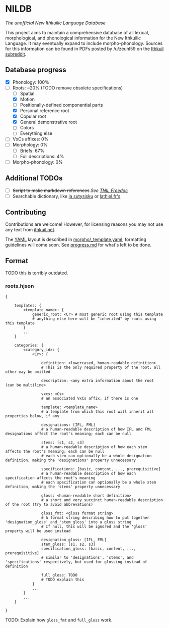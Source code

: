 # NILDB

_The unofficial New Ithkuilic Language Database_

This project aims to maintain a comprehensive database of all lexical, morphological, and phonological information for the New Ithkuilic Language. It may eventually expand to include morpho-phonology. Sources for this information can be found in PDFs posted by /u/zeuhl59 on the [Ithkuil subreddit](https://reddit.com/r/Ithkuil).

## Database progress

* [x] Phonology: 100%
* [ ] Roots: ~20% (TODO remove obsolete specifications)
    - [ ] Spatial
    - [x] Motion
    - [ ] Positionally-defined componential parts
    - [x] Personal reference root
    - [x] Copular root
    - [x] General demonstrative root
    - [ ] Colors
    - [ ] Everything else
* [ ] VxCs affixes: 0%
* [ ] Morphology: 0%
    - [ ] Briefs: 67%
    - [ ] Full descriptions: 4%
* [ ] Morpho-phonology: 0%

## Additional TODOs

* [ ] ~~Script to make markdown references~~ _See [TNIL Freedoc](https://github.com/HactarCE/tnil-freedoc/)_
* [ ] Searchable dictionary, like [la sutysisku](https://la-lojban.github.io/sutysisku/en/) or [lathiel.fr's](http://www.laethiel.fr/ithkuil/dico.php)

## Contributing

Contributions are welcome! However, for licensing reasons you may not use any
text from [ithkuil.net](http://ithkuil.net).

The [YAML](https://yaml.org/) layout is described in
[morpho/_template.yaml](morpho/_template.yaml); formatting guidelines will come
soon. See [progress.md](progress.md) for what's left to be done.

## Format

TODO this is terribly outdated.

### roots.hjson

```hjson
{

    templates: {
        <template_name>: {
            generic_root: <Cr> # most generic root using this template
            # anything else here will be "inherited" by roots using this template
        }
        ...
    }

    categories: {
        <category_id>: {
            <Cr>: {

                definition: <lowercased, human-readable definition>
                # This is the only required property of the root; all other may be omitted

                description: <any extra information about the root (can be multiline>

                vxcs: <Cs>
                # an associated VxCs affix, if there is one

                template: <template_name>
                # a template from which this root will inherit all properties below, if any

                designations: [IFL, FML]
                # a human-readable description of how IFL and FML designations affect the root's meaning; each can be null

                stems: [s1, s2, s3]
                # a human-readable description of how each stem affects the root's meaning; each can be null
                # each stem can optionally be a whole designation definition, making the 'designations' property unnecessary
                
                specifications: [basic, content, ..., prerequisitive]
                # a human-readable description of how each specification affects the root's meaning
                # each specification can optionally be a whole stem definition, making the 'stems' property unnecessary

                gloss: <human-readable short definition>
                # a short and very succinct human-readable description of the root (try to avoid abbrevations)

                gloss_fmt: <gloss format string>
                # A format string describing how to put together 'designation_gloss' and 'stem_gloss' into a gloss string
                # If null, this will be ignored and the 'gloss' property will be used instead

                designation_gloss: [IFL, FML]
                stem_gloss: [s1, s2, s3]
                specification_gloss: [basic, content, ..., prerequisitive]
                # similar to 'designations', 'stems', and 'specifications' respectively, but used for glossing instead of definition

                full_gloss: TODO
                # TODO explain this
            }
            ...
        }
        ...
    }

}
```

TODO: Explain how `gloss_fmt` and `full_gloss` work.
